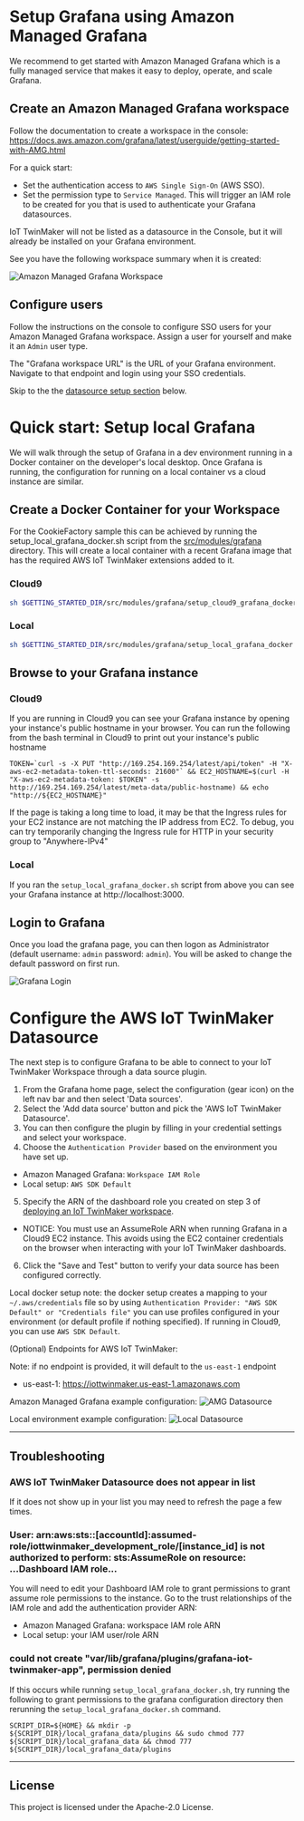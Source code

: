 # Setup Grafana using Amazon Managed Grafana

We recommend to get started with Amazon Managed Grafana which is a fully managed service that makes it easy to deploy, operate, and scale Grafana.

## Create an Amazon Managed Grafana workspace

Follow the documentation to create a workspace in the console: https://docs.aws.amazon.com/grafana/latest/userguide/getting-started-with-AMG.html

For a quick start:

- Set the authentication access to `AWS Single Sign-On` (AWS SSO).
- Set the permission type to `Service Managed`. This will trigger an IAM role to be created for you that is used to authenticate your Grafana datasources.

IoT TwinMaker will not be listed as a datasource in the Console, but it will already be installed on your Grafana environment.

See you have the following workspace summary when it is created:

![Amazon Managed Grafana Workspace](images/amg_workspace_success.png)

## Configure users

Follow the instructions on the console to configure SSO users for your Amazon Managed Grafana workspace. Assign a user for yourself and make it an `Admin` user type.

The "Grafana workspace URL" is the URL of your Grafana environment. Navigate to that endpoint and login using your SSO credentials.

Skip to the the [datasource setup section](#configure-the-aws-iot-twinmaker-datasource) below.

# Quick start: Setup local Grafana

We will walk through the setup of Grafana in a dev environment running in a Docker container on the developer's local desktop. Once Grafana is running, the configuration for running on a local container vs a cloud instance are similar.

## Create a Docker Container for your Workspace

For the CookieFactory sample this can be achieved by running the setup_local_grafana_docker.sh script from the [src/modules/grafana](../src/modules/grafana) directory. This will create a local container with a recent Grafana image that has the required AWS IoT TwinMaker extensions added to it.

### Cloud9

```bash
sh $GETTING_STARTED_DIR/src/modules/grafana/setup_cloud9_grafana_docker.sh
```

### Local

```bash
sh $GETTING_STARTED_DIR/src/modules/grafana/setup_local_grafana_docker.sh
```

## Browse to your Grafana instance

### Cloud9

If you are running in Cloud9 you can see your Grafana instance by opening your instance's public hostname in your browser. You can run the following from the bash terminal in Cloud9 to print out your instance's public hostname

```
TOKEN=`curl -s -X PUT "http://169.254.169.254/latest/api/token" -H "X-aws-ec2-metadata-token-ttl-seconds: 21600"` && EC2_HOSTNAME=$(curl -H "X-aws-ec2-metadata-token: $TOKEN" -s http://169.254.169.254/latest/meta-data/public-hostname) && echo "http://${EC2_HOSTNAME}"
```

If the page is taking a long time to load, it may be that the Ingress rules for your EC2 instance are not matching the IP address from EC2. To debug, you can try temporarily changing the Ingress rule for HTTP in your security group to "Anywhere-IPv4"

### Local

If you ran the `setup_local_grafana_docker.sh` script from above you can see your Grafana instance at http://localhost:3000.

## Login to Grafana

Once you load the grafana page, you can then logon as Administrator (default username: `admin` password: `admin`). You will be asked to change the default password on first run.

![Grafana Login](images/grafana_login.png)

# Configure the AWS IoT TwinMaker Datasource

The next step is to configure Grafana to be able to connect to your IoT TwinMaker Workspace through a data source plugin.

1. From the Grafana home page, select the configuration (gear icon) on the left nav bar and then select 'Data sources'.
2. Select the 'Add data source' button and pick the 'AWS IoT TwinMaker Datasource'.
3. You can then configure the plugin by filling in your credential settings and select your workspace.
4. Choose the `Authentication Provider` based on the environment you have set up.

- Amazon Managed Grafana: `Workspace IAM Role`
- Local setup: `AWS SDK Default`

5. Specify the ARN of the dashboard role you created on step 3 of [deploying an IoT TwinMaker workspace](../README.md#deploying-the-sample-cookie-factory-workspace).

- NOTICE: You must use an AssumeRole ARN when running Grafana in a Cloud9 EC2 instance. This avoids using the EC2 container credentials on the browser when interacting with your IoT TwinMaker dashboards.

6. Click the "Save and Test" button to verify your data source has been configured correctly.

Local docker setup note: the docker setup creates a mapping to your `~/.aws/credentials` file so by using `Authentication Provider: "AWS SDK Default" or "Credentials file"` you can use profiles configured in your environment (or default profile if nothing specified). If running in Cloud9, you can use `AWS SDK Default`.

(Optional) Endpoints for AWS IoT TwinMaker:

Note: if no endpoint is provided, it will default to the `us-east-1` endpoint

- us-east-1: https://iottwinmaker.us-east-1.amazonaws.com

Amazon Managed Grafana example configuration:
![AMG Datasource](images/amg_datasource.png)

Local environment example configuration:
![Local Datasource](images/local_datasource.png)

---

## Troubleshooting

### AWS IoT TwinMaker Datasource does not appear in list

If it does not show up in your list you may need to refresh the page a few times.

### User: arn:aws:sts::[accountId]:assumed-role/iottwinmaker_development_role/[instance_id] is not authorized to perform: sts:AssumeRole on resource: ...Dashboard IAM role...

You will need to edit your Dashboard IAM role to grant permissions to grant assume role permissions to the instance. Go to the trust relationships of the IAM role and add the authentication provider ARN:

- Amazon Managed Grafana: workspace IAM role ARN
- Local setup: your IAM user/role ARN

### could not create "var/lib/grafana/plugins/grafana-iot-twinmaker-app", permission denied

If this occurs while running `setup_local_grafana_docker.sh`, try running the following to grant permissions to the grafana configuration directory then rerunning the `setup_local_grafana_docker.sh` command.

```
SCRIPT_DIR=${HOME} && mkdir -p ${SCRIPT_DIR}/local_grafana_data/plugins && sudo chmod 777 ${SCRIPT_DIR}/local_grafana_data && chmod 777 ${SCRIPT_DIR}/local_grafana_data/plugins
```

---

## License

This project is licensed under the Apache-2.0 License.
